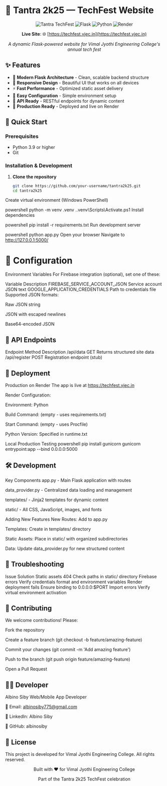 
# 🚀 Tantra 2k25 — TechFest Website

<div align="center">

![Tantra TechFest](https://img.shields.io/badge/Tantra-2k25-blue?style=for-the-badge&logo=starship)
![Flask](https://img.shields.io/badge/Flask-2.3.3-green?style=for-the-badge&logo=flask)
![Python](https://img.shields.io/badge/Python-3.9+-yellow?style=for-the-badge&logo=python)
![Render](https://img.shields.io/badge/Hosted-Render-blue?style=for-the-badge&logo=render)

**Live Site**: 🌐 [https://techfest.vjec.in](https://techfest.vjec.in)

*A dynamic Flask-powered website for Vimal Jyothi Engineering College's annual tech fest*

</div>

## ✨ Features

- 🎯 **Modern Flask Architecture** - Clean, scalable backend structure
- 🎨 **Responsive Design** - Beautiful UI that works on all devices
- ⚡ **Fast Performance** - Optimized static asset delivery
- 🔧 **Easy Configuration** - Simple environment setup
- 📱 **API Ready** - RESTful endpoints for dynamic content
- 🚀 **Production Ready** - Deployed and live on Render


## 🚀 Quick Start

### Prerequisites
- Python 3.9 or higher
- Git

### Installation & Development

1. **Clone the repository**
   ```bash
   git clone https://github.com/your-username/tantra2k25.git
   cd tantra2k25
Create virtual environment (Windows PowerShell)

powershell
python -m venv .venv
.\.venv\Scripts\Activate.ps1
Install dependencies

powershell
pip install -r requirements.txt
Run development server

powershell
python app.py
Open your browser
Navigate to http://127.0.0.1:5000/

# 🔧 Configuration
Environment Variables
For Firebase integration (optional), set one of these:

Variable	Description
FIREBASE_SERVICE_ACCOUNT_JSON	Service account JSON text
GOOGLE_APPLICATION_CREDENTIALS	Path to credentials file
Supported JSON formats:

Raw JSON string

JSON with escaped newlines

Base64-encoded JSON

## 📡 API Endpoints
Endpoint	Method	Description
/api/data	GET	Returns structured site data
/api/register	POST	Registration endpoint (stub)
## 🚀 Deployment
Production on Render
The app is live at https://techfest.vjec.in

Render Configuration:

Environment: Python

Build Command: (empty - uses requirements.txt)

Start Command: (empty - uses Procfile)

Python Version: Specified in runtime.txt

Local Production Testing
powershell
pip install gunicorn
gunicorn entrypoint:app --bind 0.0.0.0:5000
## 🛠️ Development
Key Components
app.py - Main Flask application with routes

data_provider.py - Centralized data loading and management

templates/ - Jinja2 templates for dynamic content

static/ - All CSS, JavaScript, images, and fonts

Adding New Features
New Routes: Add to app.py

Templates: Create in templates/ directory

Static Assets: Place in static/ with organized subdirectories

Data: Update data_provider.py for new structured content

## 🐛 Troubleshooting
Issue	Solution
Static assets 404	Check paths in static/ directory
Firebase errors	Verify credentials format and environment variables
Render deployment fails	Ensure binding to 0.0.0.0:$PORT
Import errors	Verify virtual environment activation
## 🤝 Contributing
We welcome contributions! Please:

Fork the repository

Create a feature branch (git checkout -b feature/amazing-feature)

Commit your changes (git commit -m 'Add amazing feature')

Push to the branch (git push origin feature/amazing-feature)

Open a Pull Request

## 👨‍💻 Developer
Albino Siby
Web/Mobile App Developer

📧 Email: albinosiby775@gmail.com

💼 LinkedIn: Albino Siby

🐙 GitHub: albinosiby

## 📄 License
This project is developed for Vimal Jyothi Engineering College. All rights reserved.

<div align="center">
Built with ❤️ for Vimal Jyothi Engineering College

Part of the Tantra 2k25 TechFest celebration

</div> 
